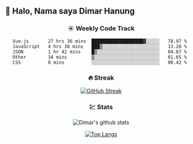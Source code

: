 ## 👋 Halo, Nama saya **Dimar Hanung**

<center>

### :sunny: Weekly Code Track
<!--START_SECTION:waka-->
```text
Vue.js       27 hrs 36 mins  ███████████████████▓░░░░░   78.97 % 
JavaScript   4 hrs 38 mins   ███▒░░░░░░░░░░░░░░░░░░░░░   13.26 % 
JSON         1 hr 42 mins    █▒░░░░░░░░░░░░░░░░░░░░░░░   04.87 % 
Other        34 mins         ▒░░░░░░░░░░░░░░░░░░░░░░░░   01.65 % 
CSS          8 mins          ░░░░░░░░░░░░░░░░░░░░░░░░░   00.42 % 
```
<!--END_SECTION:waka-->

### :fire: Streak

[![GitHub Streak](http://github-readme-streak-stats.herokuapp.com?user=dimar-hanung)](https://git.io/streak-stats)

### :chart: Stats

![Dimar's github stats](https://github-readme-stats.vercel.app/api?username=dimar-hanung&show_icons=true&theme=vue)

[![Top Langs](https://github-readme-stats.vercel.app/api/top-langs/?username=dimar-hanung)](#)

</center>
